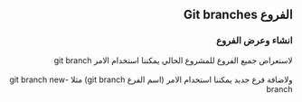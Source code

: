 ﻿
## <div dir=rtl>الفروع Git branches<div>


### <div dir=rtl>انشاء وعرض الفروع<div>
<div dir=rtl> لاستعراض جميع الفروع للمشروع الحالي يمكننا استخدام الامر git branch <div>
<br/>
<div dir=rtl> ولاضافة فرع جديد  يمكننا استخدام الامر (اسم الفرع git branch) مثلا git branch new-branch <div>

